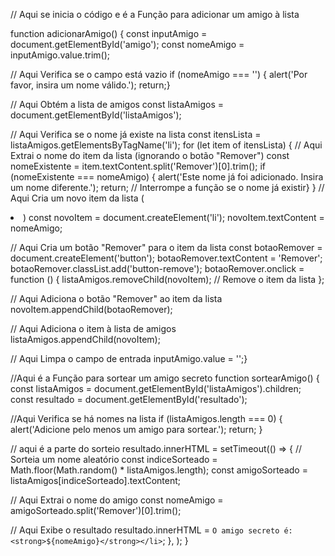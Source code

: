 // Aqui se inicia o código e é a Função para adicionar um amigo à lista

function adicionarAmigo() {
    const inputAmigo = document.getElementById('amigo');
    const nomeAmigo = inputAmigo.value.trim();
    
// Aqui Verifica se o campo está vazio
    if (nomeAmigo === '') {
        alert('Por favor, insira um nome válido.');
        return;}
        
// Aqui Obtém a lista de amigos
    const listaAmigos = document.getElementById('listaAmigos');
    
// Aqui Verifica se o nome já existe na lista
    const itensLista = listaAmigos.getElementsByTagName('li');
    for (let item of itensLista) {
// Aqui Extrai o nome do item da lista (ignorando o botão "Remover")
        const nomeExistente = item.textContent.split('Remover')[0].trim();
        if (nomeExistente === nomeAmigo) {
            alert('Este nome já foi adicionado. Insira um nome diferente.');
            return; // Interrompe a função se o nome já existir}
    }
// Aqui Cria um novo item da lista (<li>)
    const novoItem = document.createElement('li');
    novoItem.textContent = nomeAmigo;

// Aqui Cria um botão "Remover" para o item da lista
    const botaoRemover = document.createElement('button');
    botaoRemover.textContent = 'Remover';
    botaoRemover.classList.add('button-remove');
    botaoRemover.onclick = function () {
        listaAmigos.removeChild(novoItem); // Remove o item da lista
    };

// Aqui Adiciona o botão "Remover" ao item da lista
    novoItem.appendChild(botaoRemover);

// Aqui Adiciona o item à lista de amigos
    listaAmigos.appendChild(novoItem);

// Aqui Limpa o campo de entrada
    inputAmigo.value = '';}

//Aqui é a Função para sortear um amigo secreto
    function sortearAmigo() {
    const listaAmigos = document.getElementById('listaAmigos').children;
    const resultado = document.getElementById('resultado');

//Aqui  Verifica se há nomes na lista
    if (listaAmigos.length === 0) {
        alert('Adicione pelo menos um amigo para sortear.');
        return;
    }

// aqui é a parte do sorteio
    resultado.innerHTML = 
    setTimeout(() => {
        // Sorteia um nome aleatório
        const indiceSorteado = Math.floor(Math.random() * listaAmigos.length);
        const amigoSorteado = listaAmigos[indiceSorteado].textContent;

// Aqui Extrai o nome do amigo
        const nomeAmigo = amigoSorteado.split('Remover')[0].trim();

// Aqui Exibe o resultado
        resultado.innerHTML = `O amigo secreto é: <strong>${nomeAmigo}</strong></li>`;
    }, ); 
}
